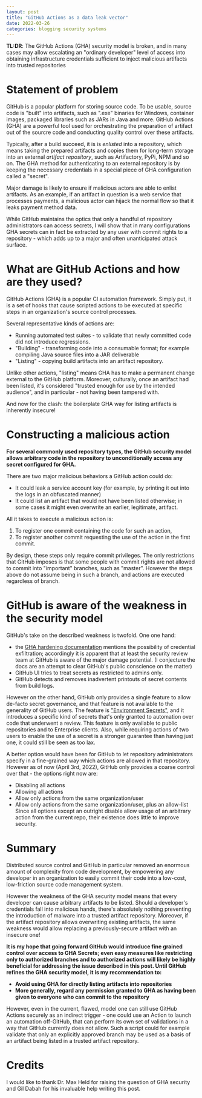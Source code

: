 ```yaml
---
layout: post
title: "GitHub Actions as a data leak vector"
date: 2022-03-26
categories: blogging security systems
---
```

**TL:DR**: The GitHub Actions (GHA) security model is broken, and in many cases may allow escalating an "ordinary developer" level of access into obtaining infrastructure credentials sufficient to inject malicious artifacts into trusted repositories

# Statement of problem
GitHub is a popular platform for storing source code. To be usable, source code is "built" into artifacts, such as ".exe" binaries for Windows, container images, packaged libraries such as JARs in Java and more. GitHub Actions (GHA) are a powerful tool used for orchestrating the preparation of artifact out of the sourcre code and conducting quality control over these artifacts.

Typically, after a build succeed, it is is *enlisted* into a repository, which means taking the prepared artifacts and copies them for long-term storage into an external *artifact repository*, such as Artifactory, PyPi, NPM and so on. The GHA method for authenticating to an external repository is by keeping the necessary credentials in a special piece of GHA configuration called a "secret". 

Major damage is likely to ensure if malicious actors are able to enlist artifacts. As an example, if an artifact in question is a web service that processes payments, a malicious actor can hijack the normal flow so that it leaks payment method data.

While GitHub maintains the optics that only a handful of repository administrators can access secrets, I will show that in many configurations GHA secrets can in fact be extracted by any user with commit rights to a repository - which adds up to a major and often unanticipated attack surface.

# What are GitHub Actions and how are they used?
GitHub Actions (GHA) is a popular CI automation framework. Simply put, it is a set of hooks that cause scripted actions to be executed at specific steps in an organization's source control processes. 

Several representative kinds of actions are:
- Running automated test suites - to validate that newly committed code did not introduce regressions.
- "Building" - transforming code into a consumable format; for example compiling Java source files into a JAR deliverable
- "Listing" - copying build artifacts into an artifact repository.

Unlike other actions, "listing" means GHA has to make a permanent change external to the GitHub platform. Moreover, culturally, once an artifact had been listed, it's considered "trusted enough for use by the intended audience", and in particular - not having been tampered with.

And now for the clash: the boilerplate GHA way for listing artifacts is inherently insecure!

# Constructing a malicious action
**For several commonly used repository types, the GitHub security model allows arbitrary code in the repository to unconditionally access any secret configured for GHA.**

There are two major malicious behaviors a GitHub action could do:
- It could leak a service account key (for example, by printing it out into the logs in an obfuscated manner)
- It could list an artifact that would not have been listed otherwise; in some cases it might even overwrite an earlier, legitimate, artifact.

All it takes to execute a malicious action is:
1. To register one commit containing the code for such an action,
2. To register another commit requesting the use of the action in the first commit.

By design, these steps only require commit privileges. The only restrictions that GitHub imposes is that some people with commit rights are not allowed to commit into "important" branches, such as "master". However the steps above do not assume being in such a branch, and actions are executed regardless of branch.

# GitHub is aware of the weakness in the security model
GitHub's take on the described weakness is twofold. One one hand:
-  the [GHA hardening documentation](https://docs.github.com/en/actions/security-guides/security-hardening-for-github-actions) mentions  the possibility of credential exfiltration; accordingly it is apparent that at least the security review team at GitHub is aware of the major damage potential. (I conjecture the docs are an attempt to clear GitHub's public conscience on the matter)
- GitHub UI tries to treat secrets as restricted to admins only. 
- GitHub detects and removes inadvertent printouts of secret contents from build logs.

However on the other hand, GitHub only provides a single feature to allow de-facto secret governance, and that feature is not available to the generality of GitHub users. The feature is ["Environment Secrets"](https://docs.github.com/en/actions/deployment/targeting-different-environments/using-environments-for-deployment), and it introduces a specific kind of secrets that's only granted to automation over code that underwent a review. This feature is only available to public repositories and to Enterprise clients. Also, while requiring actions of two users to enable the use of a secret is a stronger guarantee than having just one, it could still be seen as too lax.

A better option would have been for GitHub to let repository administrators specify in a fine-grained way which actions are allowed in that repository. However as of now (April 3rd, 2022), GitHub only provides a coarse control over that - the options right now are:
- Disabling all actions
- Allowing all actions
- Allow only actions from the same organization/user
- Allow only actions from the same organization/user, plus an allow-list
Since all options except an outright disable allow usage of an arbitrary action from the current repo, their existence does little to improve security.

# Summary
Distributed source control and GitHub in particular removed an enormous amount of complexity from code development, by empowering any developer in an organization to easily commit their code into a low-cost, low-friction source code management system.

However the weakness of the GHA security model means that every developer can cause arbitrary artifacts to be listed. Should a developer's credentials fall into malicious hands, there's absolutely nothing preventing the introduction of malware into a trusted artifact repository. Moreover, if the artifact repository allows overwriting existing artifacts, the same weakness would allow replacing a previously-secure artifact with an insecure one!

**It is my hope that going forward GitHub would introduce fine grained control over access to GHA Secrets; even easy measures like restricting only to authorized branches and to authorized actions will likely be highly beneficial for addressing the issue described in this post.
Until GitHub refines the GHA security model, it is my recommendation to:**
- **Avoid using GHA for directly listing artifacts into repositories**
- **More generally, regard any permission granted to GHA as having been given to everyone who can commit to the repository**

However, even in the current, flawed, model one can still use GitHub Actions securely as an indirect trigger - one could use an Action to launch an automation off-GitHub, that can perform its own set of validations in a way that GitHub currently does not allow. Such a script could for example validate that only an explicitly approved branch may be used as a basis of an artifact being listed in a trusted artifact repository.

# Credits
I would like to thank Dr. Max Held for raising the question of GHA security and Gil Dabah for his invaluable help writing this post.
